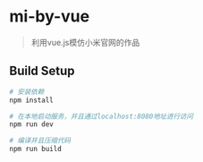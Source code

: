 # mi-by-vue

> 利用vue.js模仿小米官网的作品

## Build Setup

``` bash
# 安装依赖
npm install

# 在本地启动服务，并且通过localhost:8080地址进行访问
npm run dev

# 编译并且压缩代码
npm run build

```
